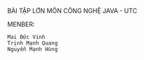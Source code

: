 BÀI TẬP LỚN MÔN CÔNG NGHỆ JAVA - UTC 

MENBER:
```
Mai Đức Vinh
Trịnh Mạnh Quang
Nguyễn Mạnh Hùng
```
